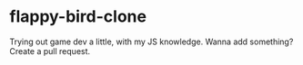 # flappy-bird-clone

Trying out game dev a little, with my JS knowledge. 
Wanna add something? Create a pull request.
